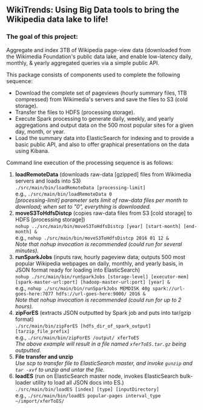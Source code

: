 ## WikiTrends: Using Big Data tools to bring the Wikipedia data lake to life!

### The goal of this project:
Aggregate and index 3TB of Wikipedia page-view data (downloaded from the Wikimedia Foundation's public data lake, and enable low-latency daily, monthly, & yearly aggregated queries via a simple public API.


This package consists of components used to complete the following sequence:
* Download the complete set of pageviews (hourly summary files, 1TB compressed) from Wikimedia's servers and save the files to S3 (cold storage).
* Transfer the files to HDFS (processing storage).
* Execute Spark processing to generate daily, weekly, and yearly aggregations and output data on the 500 most popular sites for a given day, month, or year.
* Load the summary data into ElasticSearch for indexing and to provide a basic public API, and also to offer graphical presentations on the data using Kibana.

Command line execution of the processing sequence is as follows:
1. **loadRemoteData** (downloads raw-data [gzipped] files from Wikimedia servers and loads into S3)  
   `./src/main/bin/loadRemoteData [processing-limit]`  
     e.g., `./src/main/bin/loadRemoteData 0`  
   *[processing-limit] parameter sets limit of raw-data files per month to download; when set to "0", everything is downloaded.*
2. **moveS3ToHdfsDistcp** (copies raw-data files from S3 [cold storage] to HDFS [processing storage])  
   `nohup ../src/main/bin/moveS3ToHdfsDistcp [year] [start-month] [end-month] &`  
     e.g., `nohup ./src/main/bin/moveS3ToHdfsDistcp 2016 01 12 &`  
   *Note that nohup invocation is recommended (could run for several minutes).*
3. **runSparkJobs** (inputs raw, hourly pageview data; outputs 500 most popular Wikipedia webpages on daily, monthly, and yearly basis, in JSON format ready for loading into ElasticSearch)  
   `nohup ./src/main/bin/runSparkJobs [storage-level] [executor-mem] [spark-master-url:port] [hadoop-master-url:port] [year] &`  
     e.g., `nohup ./src/main/bin/runSparkJobs MEMDISK 40g spark://url-goes-here:7077 hdfs://url-goes-here:9000/ 2016 &`  
   *Note that nohup invocation is recommended (could run for up to 2 hours).*
4. **zipForES** (extracts JSON outputted by Spark job and puts into tar/gzip format)  
   `./src/main/bin/zipForES [hdfs_dir_of_spark_output] [tarzip_file_prefix]`  
     e.g., `./src/main/bin/zipForES /output/ xferToES`  
   *The above example will result in a file named `xferToES.tar.gz` being outputted.*
5. **File transfer and unzip**  
   *Use scp to transfer file to ElasticSearch master, and invoke `gunzip` and `tar -xvf` to unzip and untar the file.*
6. **loadES** (run on ElasticSearch master node, invokes ElasticSearch bulk-loader utility to load all JSON docs into ES.)  
   `./src/main/bin/loadES [index] [type] [inputDirectory]`  
     e.g., `./src/main/bin/loadES popular-pages interval_type ~/import/xferToES/`

